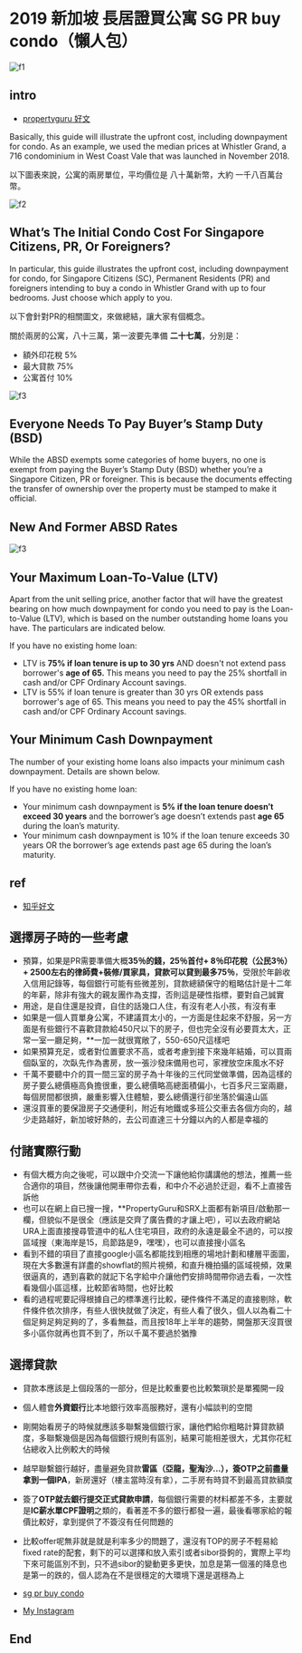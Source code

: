 # 2019 新加坡 長居證買公寓 SG PR buy condo（懶人包）
![f1](https://github.com/HCH1/blog/blob/master/fig/condo11.png)

## intro
- [propertyguru 好文](https://www.propertyguru.com.sg/property-guides/how-much-do-you-need-to-spend-upfront-when-buying-a-condo-10413)

Basically, this guide will illustrate the upfront cost, including downpayment for condo. As an example, we used the median prices at Whistler Grand, a 716 condominium in West Coast Vale that was launched in November 2018.

以下圖表來說，公寓的兩房單位，平均價位是 八十萬新幣，大約 一千八百萬台幣。

![f2](https://github.com/HCH1/blog/blob/master/fig/condo22.png)


## What’s The Initial Condo Cost For Singapore Citizens, PR, Or Foreigners?
In particular, this guide illustrates the upfront cost, including downpayment for condo, for Singapore Citizens (SC), Permanent Residents (PR) and foreigners intending to buy a condo in Whistler Grand with up to four bedrooms. Just choose which apply to you.

以下會針對PR的相關圖文，來做總結，讓大家有個概念。

關於兩房的公寓，八十三萬，第一波要先準備 **二十七萬**，分別是：
- 額外印花稅 5%
- 最大貸款 75%
- 公寓首付 10%

![f3](https://github.com/HCH1/blog/blob/master/fig/condo33.png)

## Everyone Needs To Pay Buyer’s Stamp Duty (BSD)
While the ABSD exempts some categories of home buyers, no one is exempt from paying the Buyer’s Stamp Duty (BSD) whether you’re a Singapore Citizen, PR or foreigner. This is because the documents effecting the transfer of ownership over the property must be stamped to make it official.

## New And Former ABSD Rates
![f3](https://github.com/HCH1/blog/blob/master/fig/condo44.png)

## Your Maximum Loan-To-Value (LTV)
Apart from the unit selling price, another factor that will have the greatest bearing on how much downpayment for condo you need to pay is the Loan-to-Value (LTV), which is based on the number outstanding home loans you have. The particulars are indicated below.

If you have no existing home loan:

- LTV is **75% if loan tenure is up to 30 yrs** AND doesn't not extend pass borrower's **age of 65.** This means you need to pay the 25% shortfall in cash and/or CPF Ordinary Account savings.
- LTV is 55% if loan tenure is greater than 30 yrs OR extends pass borrower's age of 65. This means you need to pay the 45% shortfall in cash and/or CPF Ordinary Account savings.

## Your Minimum Cash Downpayment
The number of your existing home loans also impacts your minimum cash downpayment. Details are shown below.

If you have no existing home loan:

- Your minimum cash downpayment is **5% if the loan tenure doesn’t exceed 30 years** and the borrower’s age doesn’t extends past **age 65** during the loan’s maturity.
- Your minimum cash downpayment is 10% if the loan tenure exceeds 30 years OR the borrower’s age extends past age 65 during the loan’s maturity.


## ref
- [知乎好文](https://zhuanlan.zhihu.com/p/32493002)
## 選擇房子時的一些考慮
- 預算，如果是PR需要準備大概**35％的錢，25％首付+ 8％印花稅（公民3％）+ 2500左右的律師費+裝修/買家具，貸款可以貸到最多75％**，受限於年齡收入信用記錄等，每個銀行可能有些微差別，貸款總額保守的粗略估計是十二年的年薪，除非有強大的親友團作為支撐，否則這是硬性指標，要對自己誠實
- 用途，是自住還是投資，自住的話幾口人住，有沒有老人小孩，有沒有車
- 如果是一個人買單身公寓，不建議買太小的，一方面是住起來不舒服，另一方面是有些銀行不喜歡貸款給450尺以下的房子，但也完全沒有必要買太大，正常一室一廳足夠，**一加一就很寬敞了，550-650尺這樣吧
- 如果預算充足，或者對位置要求不高，或者考慮到接下來幾年結婚，可以買兩個臥室的，次臥先作為書房，放一張沙發床備用也可，家裡放空床風水不好
- 千萬不要聽中介的買一間三室的房子為十年後的三代同堂做準備，因為這樣的房子要么總價極高負擔很重，要么總價略高總面積偏小，七百多尺三室兩廳，每個房間都很擠，嚴重影響入住體驗，要么總價還行卻坐落於偏遠山區
- 還沒買車的要保證房子交通便利，附近有地鐵或多班公交車去各個方向的，越少走路越好，新加坡好熱的，去公司直達三十分鐘以內的人都是幸福的

## 付諸實際行動
- 有個大概方向之後呢，可以跟中介交流一下讓他給你講講他的想法，推薦一些合適你的項目，然後讓他開車帶你去看，和中介不必過於迂迴，看不上直接告訴他
- 也可以在網上自已搜一搜，**PropertyGuru和SRX上面都有新項目/啟動那一欄，但貌似不是很全（應該是交齊了廣告費的才讓上吧），可以去政府網站URA上面直接搜尋管道中的私人住宅項目，政府的永遠是最全不過的，可以按區域搜（東海岸是15，烏節路是9，嘿嘿），也可以直接搜小區名
- 看到不錯的項目了直接google小區名都能找到相應的場地計劃和樓層平面圖，現在大多數還有詳盡的showflat的照片視頻，和直升機拍攝的區域視頻，效果很逼真的，遇到喜歡的就記下名字給中介讓他們安排時間帶你過去看，一次性看幾個小區這樣，比較節省時間，也好比較
- 看的過程呢要記得根據自己的標準進行比較，硬件條件不滿足的直接剔除，軟件條件依次排序，有些人很快就做了決定，有些人看了很久，個人以為看二十個足夠足夠足夠的了，多看無益，而且按18年上半年的趨勢，開盤那天沒買很多小區你就再也買不到了，所以千萬不要過於猶豫

## 選擇貸款
- 貸款本應該是上個段落的一部分，但是比較重要也比較繁瑣於是單獨開一段
- 個人體會**外資銀行**比本地銀行效率高服務好，還有小幅談判的空間
- 剛開始看房子的時候就應該多聯繫幾個銀行家，讓他們給你粗略計算貸款額度，多聯繫幾個是因為每個銀行規則有區別，結果可能相差很大，尤其你花紅佔總收入比例較大的時候
- 越早聯繫銀行越好，盡量避免貸款**雷區（亞龍，聖淘沙...），簽OTP之前盡量拿到一個IPA**，新房還好（樓主當時沒有拿），二手房有時貸不到最高貸款額度
- 簽了**OTP就去銀行提交正式貸款申請**，每個銀行需要的材料都差不多，主要就是**IC薪水單CPF證明**之類的，看著差不多的銀行都發一遍，最後看哪家給的報價比較好，拿到提供了不簽沒有任何問題的
- 比較offer呢無非就是就是利率多少的問題了，還沒有TOP的房子不輕易給fixed rate的配套，剩下的可以選擇和放入索引或者sibor掛鉤的，實際上平均下來可能區別不到，只不過sibor的變動更多更快，加息是第一個漲的降息也是第一的跌的，個人認為在不是很穩定的大環境下還是選穩為上

- [sg pr buy condo](https://www.google.com.tw/search?source=hp&ei=JzIkXMrUB42y9QOcxZ6YAg&q=sg+pr+buy+condo)
- [My Instagram](https://www.instagram.com/redbox111)
## End
